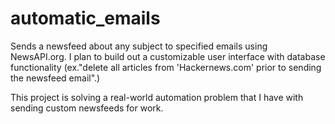 # automatic_emails
Sends a newsfeed about any subject to specified emails using NewsAPI.org. I plan to build out a customizable user interface with database functionality (ex."delete all articles from 'Hackernews.com' prior to sending the newsfeed email".)

This project is solving a real-world automation problem that I have with sending custom newsfeeds for work.
